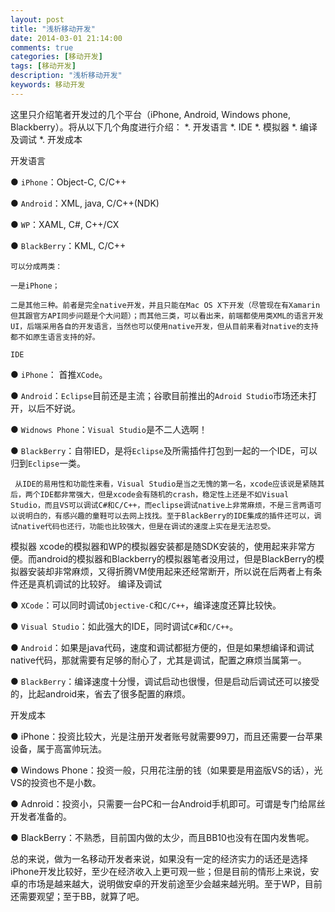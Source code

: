 ```yaml
---
layout: post
title: "浅析移动开发"
date: 2014-03-01 21:14:00
comments: true
categories: [移动开发]
tags: [移动开发]
description: "浅析移动开发"
keywords: 移动开发
---
```


   这里只介绍笔者开发过的几个平台（iPhone, Android, Windows phone, Blackberry）。将从以下几个角度进行介绍：
*. 开发语言
*. IDE
*. 模拟器
*. 编译及调试
*. 开发成本

   开发语言

   ● `iPhone`：Object-C, C/C++

   ● `Android`：XML, java, C/C++(NDK)

   ● `WP`：XAML, C#, C++/CX

   ● `BlackBerry`：KML, C/C++

    可以分成两类：

    一是iPhone；

    二是其他三种。前者是完全native开发，并且只能在Mac OS X下开发（尽管现在有Xamarin但其跟官方API同步问题是个大问题）；而其他三类，可以看出来，前端都使用类XML的语言开发UI，后端采用各自的开发语言，当然也可以使用native开发，但从目前来看对native的支持都不如原生语言支持的好。

    IDE

   ● `iPhone`： 首推`XCode`。

   ● `Android`：`Eclipse`目前还是主流；谷歌目前推出的`Adroid Studio`市场还未打开，以后不好说。

   ● `Widnows Phone`：`Visual Studio`是不二人选啊！

   ● `BlackBerry`：自带IED，是将`Eclipse`及所需插件打包到一起的一个IDE，可以归到`Eclipse`一类。

     从IDE的易用性和功能性来看，Visual Studio是当之无愧的第一名，xcode应该说是紧随其后，两个IDE都非常强大，但是xcode会有随机的crash，稳定性上还是不如Visual Studio，而且VS可以调试C#和C/C++，而eclipse调试native上非常麻烦，不是三言两语可以说明白的，有感兴趣的童鞋可以去网上找找。至于BlackBerry的IDE集成的插件还可以，调试native代码也还行，功能也比较强大，但是在调试的速度上实在是无法忍受。
   模拟器
    xcode的模拟器和WP的模拟器安装都是随SDK安装的，使用起来非常方便。而android的模拟器和Blackberry的模拟器笔者没用过，但是BlackBerry的模拟器安装却非常麻烦，又得折腾VM使用起来还经常断开，所以说在后两者上有条件还是真机调试的比较好。
   编译及调试

   ● `XCode`：可以同时调试`Objective-C`和`C/C++`，编译速度还算比较快。

   ● `Visual Studio`：如此强大的IDE，同时调试`C#`和`C/C++`。

   ● `Android`：如果是java代码，速度和调试都挺方便的，但是如果想编译和调试native代码，那就需要有足够的耐心了，尤其是调试，配置之麻烦当属第一。

   ● `BlackBerry`：编译速度十分慢，调试启动也很慢，但是启动后调试还可以接受的，比起android来，省去了很多配置的麻烦。

   开发成本

   ● iPhone：投资比较大，光是注册开发者账号就需要99刀，而且还需要一台苹果设备，属于高富帅玩法。

   ● Windows Phone：投资一般，只用花注册的钱（如果要是用盗版VS的话），光VS的投资也不是小数。

   ● Adnroid：投资小，只需要一台PC和一台Android手机即可。可谓是专门给屌丝开发者准备的。

   ● BlackBerry：不熟悉，目前国内做的太少，而且BB10也没有在国内发售呢。

   总的来说，做为一名移动开发者来说，如果没有一定的经济实力的话还是选择iPhone开发比较好，至少在经济收入上更可观一些；但是目前的情形上来说，安卓的市场是越来越大，说明做安卓的开发前途至少会越来越光明。至于WP，目前还需要观望；至于BB，就算了吧。
